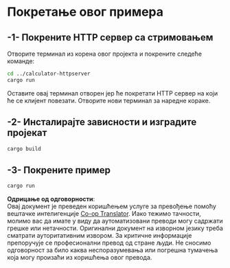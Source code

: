 <!--
CO_OP_TRANSLATOR_METADATA:
{
  "original_hash": "aa5122c6d9868b4b566586f27577ca47",
  "translation_date": "2025-08-19T17:33:14+00:00",
  "source_file": "03-GettingStarted/06-http-streaming/solution/rust/calculator-httpclient/README.md",
  "language_code": "sr"
}
-->
# Покретање овог примера

## -1- Покрените HTTP сервер са стримовањем

Отворите терминал из корена овог пројекта и покрените следеће команде:

```bash
cd ../calculator-httpserver
cargo run
```

Оставите овај терминал отворен јер ће покретати HTTP сервер на који ће се клијент повезати. Отворите нови терминал за наредне кораке.

## -2- Инсталирајте зависности и изградите пројекат

```bash
cargo build
```

## -3- Покрените пример

```bash
cargo run
```

**Одрицање од одговорности**:  
Овај документ је преведен коришћењем услуге за превођење помоћу вештачке интелигенције [Co-op Translator](https://github.com/Azure/co-op-translator). Иако тежимо тачности, молимо вас да имате у виду да аутоматизовани преводи могу садржати грешке или нетачности. Оригинални документ на изворном језику треба сматрати ауторитативним извором. За критичне информације препоручује се професионални превод од стране људи. Не сносимо одговорност за било каква неспоразумевања или погрешна тумачења која могу произаћи из коришћења овог превода.